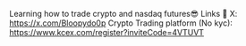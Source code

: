 Learning how to trade crypto and nasdaq futures😎
Links 🔽
X: https://x.com/Bloopydo0p
Crypto Trading platform (No kyc): https://www.kcex.com/register?inviteCode=4VTUVT
